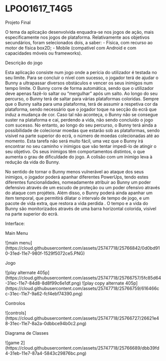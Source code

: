 # LPOO1617_T4G5
<p>Projeto Final</p>
O tema da aplicação desenvolvida enquadra-se nos jogos de ação, mais especificamente nos jogos de plataforma.
Relativamente aos objetivos secundários, foram selecionados dois, a saber: 
- Física, com recurso ao motor de física box2D;
- Mobile (compatível com Android e com capacidades móveis ou frameworks).
</p>
Descrição do jogo</p>
Esta aplicação consiste num jogo onde a perícia do utilizador é testada no seu limite. Para se concluir o nível com sucesso, o jogador terá de ajudar o Bunny a ultrapassar diversos obstáculos e vencer os seus inimigos num tempo limite. O Bunny corre de forma automática, sendo que o utilizador deve apenas fazê-lo saltar ou “mergulhar” após um salto. Ao longo do seu percurso, o Bunny terá de saltar para várias plataformas coloridas. Sempre que o Bunny salta para uma plataforma, terá de assumir a respetiva cor da plataforma, sendo necessário que o jogador toque na secção do ecrã que induz a mudança de cor. Caso tal não aconteça, o Bunny não se consegue suster na plataforma e cai, perdendo a vida, não sendo concluído o jogo com sucesso. No entanto, ao longo do seu percurso, o Bunny terá ainda a possibilidade de colecionar moedas que estarão sob as plataformas, sendo visível na parte superior do ecrã, o número de moedas colecionadas até ao momento. Esta tarefa não será muito fácil, uma vez que o Bunny irá encontrar no seu caminho v inimigos que vão tentar impedi-lo de atingir o seu objetivo. Os seus inimigos têm comportamentos distintos, o que aumenta o grau de dificuldade do jogo. A colisão com um inimigo leva à redução da vida do Bunny.</p>
No sentido de tornar o Bunny menos vulnerável ao ataque dos seus inimigos, o jogador poderá apanhar diferentes PowerUps, tendo estes diferentes funcionalidades, nomeadamente atribuir ao Bunny um poder defensivo através de um escudo de proteção ou um poder ofensivo através do ataque com projéteis. Além disso, o Bunny poderá ainda apanhar um item temporal, que permitirá dilatar o intervalo de tempo de jogo, e um pacote de vida extra, que restora a vida perdida . O tempo e a vida do Bunny são monitorizados através de uma barra horizontal colorida, visível na parte superior do ecrã.
</p>
</p>
Interface:</p>
</p>
Main Menu</p>
![main menu](https://cloud.githubusercontent.com/assets/25747718/25766842/0d0bd910-31ed-11e7-980f-1529f5072ce5.PNG)
</p>
Jogo</p>
![play alternate 405p](https://cloud.githubusercontent.com/assets/25747718/25766757/5fc85d64-31ec-11e7-84d8-8d8f99c6e1df.png)
![play copy alternate 405p](https://cloud.githubusercontent.com/assets/25747718/25766759/616466cc-31ec-11e7-9a62-fcf4ebf74390.png)
</p>Controlos</p>
![controls](https://cloud.githubusercontent.com/assets/25747718/25766727/26621e48-31ec-11e7-8a2a-0dbbce94b0c2.png)
</p>
</p>
Diagrama de Classes</p>
![game 2](https://cloud.githubusercontent.com/assets/25747718/25766689/dbb39fd4-31eb-11e7-87a4-5843c29876bc.png)


